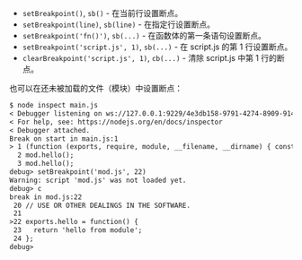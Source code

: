 
* `setBreakpoint()`, `sb()` - 在当前行设置断点。
* `setBreakpoint(line)`, `sb(line)` - 在指定行设置断点。
* `setBreakpoint('fn()')`, `sb(...)` - 在函数体的第一条语句设置断点。
* `setBreakpoint('script.js', 1)`, `sb(...)` - 在 script.js 的第 1 行设置断点。
* `clearBreakpoint('script.js', 1)`, `cb(...)` - 清除 script.js 中第 1 行的断点。

也可以在还未被加载的文件（模块）中设置断点：

```txt
$ node inspect main.js
< Debugger listening on ws://127.0.0.1:9229/4e3db158-9791-4274-8909-914f7facf3bd
< For help, see: https://nodejs.org/en/docs/inspector
< Debugger attached.
Break on start in main.js:1
> 1 (function (exports, require, module, __filename, __dirname) { const mod = require('./mod.js');
  2 mod.hello();
  3 mod.hello();
debug> setBreakpoint('mod.js', 22)
Warning: script 'mod.js' was not loaded yet.
debug> c
break in mod.js:22
 20 // USE OR OTHER DEALINGS IN THE SOFTWARE.
 21
>22 exports.hello = function() {
 23   return 'hello from module';
 24 };
debug>
```

